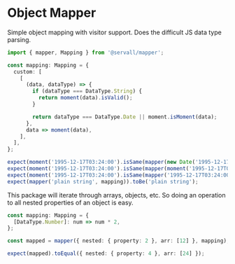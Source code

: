 # Object Mapper
Simple object mapping with visitor support. Does the difficult JS data type parsing.


```typescript
import { mapper, Mapping } from '@servall/mapper';

const mapping: Mapping = {
  custom: [
    [
      (data, dataType) => {
        if (dataType === DataType.String) {
          return moment(data).isValid();
        }

        return dataType === DataType.Date || moment.isMoment(data);
      },
      data => moment(data),
    ],
  ],
};

expect(moment('1995-12-17T03:24:00').isSame(mapper(new Date('1995-12-17T03:24:00'), mapping)));
expect(moment('1995-12-17T03:24:00').isSame(mapper(moment('1995-12-17T03:24:00'), mapping)));
expect(moment('1995-12-17T03:24:00').isSame(mapper('1995-12-17T03:24:00', mapping)));
expect(mapper('plain string', mapping)).toBe('plain string');
```

This package will iterate through arrays, objects, etc. So doing an operation to all nested
properties of an object is easy.

```typescript
const mapping: Mapping = {
  [DataType.Number]: num => num * 2,
};

const mapped = mapper({ nested: { property: 2 }, arr: [12] }, mapping);

expect(mapped).toEqual({ nested: { property: 4 }, arr: [24] });
```
